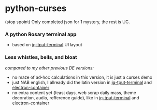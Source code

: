 # python-curses 
(stop spoint) Only completed json for 1 mystery, the rest is UC.

### A python Rosary terminal app

* based on [jq-tput-terminal](https://github.com/mezcel/jq-tput-terminal) UI layout

### Less whistles, bells, and bloat

_compared to my other previous DE versions:_

* no maze of ad-hoc calculations in this version, it is just a curses demo 
* just NAB english, I allready did the latin version in [jq-tput-terminal](https://github.com/mezcel/jq-tput-terminal) and [electron-container](https://github.com/mezcel/electron-container)
* no extra content yet (feast days, web scrap daily mass, theme decoration, audio, refference guide), like in [jq-tput-terminal](https://github.com/mezcel/jq-tput-terminal) and [electron-container](https://github.com/mezcel/electron-container)
